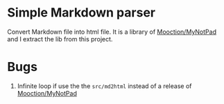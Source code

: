 # Simple Markdown parser
Convert Markdown file into html file.
It is a library of [Mooction/MyNotPad](https://github.com/mooction/MyNotePad) and I extract the lib from this project.
# Bugs
1. Infinite loop if use the the `src/md2html` instead of a release of [Mooction/MyNotPad](https://github.com/mooction/MyNotePad)